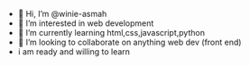 - 👋 Hi, I’m @winie-asmah
- 👀 I’m interested in web development
- 🌱 I’m currently learning html,css,javascript,python
- 💞️ I’m looking to collaborate on anything web dev (front end)
- i am ready and willing to learn


<!---
winie-asmah/winie-asmah is a ✨ special ✨ repository because its `README.md` (this file) appears on your GitHub profile.
You can click the Preview link to take a look at your changes.
--->
